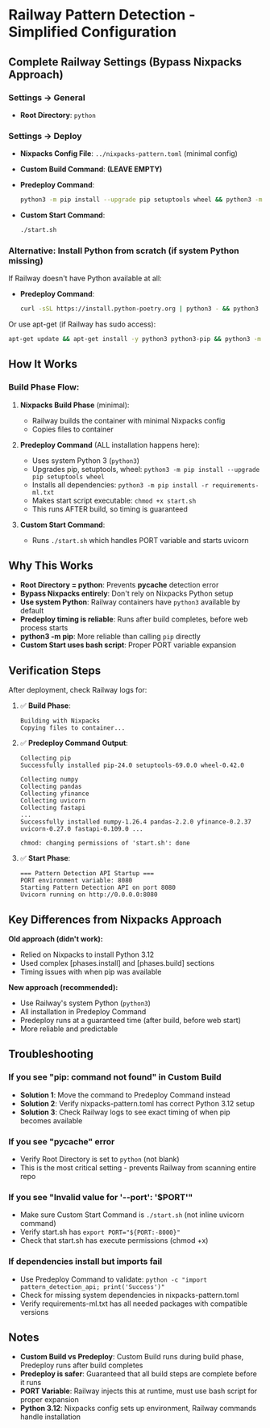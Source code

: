 # Railway Pattern Detection - Simplified Configuration

## Complete Railway Settings (Bypass Nixpacks Approach)

### Settings → General
- **Root Directory**: `python`

### Settings → Deploy
- **Nixpacks Config File**: `../nixpacks-pattern.toml` (minimal config)

- **Custom Build Command**: **(LEAVE EMPTY)**

- **Predeploy Command**: 
  ```bash
  python3 -m pip install --upgrade pip setuptools wheel && python3 -m pip install -r requirements-ml.txt && chmod +x start.sh
  ```

- **Custom Start Command**: 
  ```bash
  ./start.sh
  ```

### Alternative: Install Python from scratch (if system Python missing)
If Railway doesn't have Python available at all:

- **Predeploy Command**:
  ```bash
  curl -sSL https://install.python-poetry.org | python3 - && python3 -m pip install --upgrade pip setuptools wheel && python3 -m pip install -r requirements-ml.txt && chmod +x start.sh
  ```

Or use apt-get (if Railway has sudo access):
  ```bash
  apt-get update && apt-get install -y python3 python3-pip && python3 -m pip install --upgrade pip setuptools wheel && python3 -m pip install -r requirements-ml.txt && chmod +x start.sh
  ```

## How It Works

### Build Phase Flow:
1. **Nixpacks Build Phase** (minimal):
   - Railway builds the container with minimal Nixpacks config
   - Copies files to container

2. **Predeploy Command** (ALL installation happens here):
   - Uses system Python 3 (`python3`)
   - Upgrades pip, setuptools, wheel: `python3 -m pip install --upgrade pip setuptools wheel`
   - Installs all dependencies: `python3 -m pip install -r requirements-ml.txt`
   - Makes start script executable: `chmod +x start.sh`
   - This runs AFTER build, so timing is guaranteed

3. **Custom Start Command**:
   - Runs `./start.sh` which handles PORT variable and starts uvicorn

## Why This Works

- **Root Directory = python**: Prevents __pycache__ detection error
- **Bypass Nixpacks entirely**: Don't rely on Nixpacks Python setup
- **Use system Python**: Railway containers have `python3` available by default
- **Predeploy timing is reliable**: Runs after build completes, before web process starts
- **python3 -m pip**: More reliable than calling `pip` directly
- **Custom Start uses bash script**: Proper PORT variable expansion

## Verification Steps

After deployment, check Railway logs for:

1. ✅ **Build Phase**:
   ```
   Building with Nixpacks
   Copying files to container...
   ```

2. ✅ **Predeploy Command Output**:
   ```
   Collecting pip
   Successfully installed pip-24.0 setuptools-69.0.0 wheel-0.42.0
   
   Collecting numpy
   Collecting pandas
   Collecting yfinance
   Collecting uvicorn
   Collecting fastapi
   ...
   Successfully installed numpy-1.26.4 pandas-2.2.0 yfinance-0.2.37 uvicorn-0.27.0 fastapi-0.109.0 ...
   
   chmod: changing permissions of 'start.sh': done
   ```

3. ✅ **Start Phase**:
   ```
   === Pattern Detection API Startup ===
   PORT environment variable: 8080
   Starting Pattern Detection API on port 8080
   Uvicorn running on http://0.0.0.0:8080
   ```

## Key Differences from Nixpacks Approach

**Old approach (didn't work):**
- Relied on Nixpacks to install Python 3.12
- Used complex [phases.install] and [phases.build] sections
- Timing issues with when pip was available

**New approach (recommended):**
- Use Railway's system Python (`python3`)
- All installation in Predeploy Command
- Predeploy runs at a guaranteed time (after build, before web start)
- More reliable and predictable

## Troubleshooting

### If you see "pip: command not found" in Custom Build
- **Solution 1**: Move the command to Predeploy Command instead
- **Solution 2**: Verify nixpacks-pattern.toml has correct Python 3.12 setup
- **Solution 3**: Check Railway logs to see exact timing of when pip becomes available

### If you see "__pycache__" error
- Verify Root Directory is set to `python` (not blank)
- This is the most critical setting - prevents Railway from scanning entire repo

### If you see "Invalid value for '--port': '$PORT'"
- Make sure Custom Start Command is `./start.sh` (not inline uvicorn command)
- Verify start.sh has `export PORT="${PORT:-8000}"`
- Check that start.sh has execute permissions (chmod +x)

### If dependencies install but imports fail
- Use Predeploy Command to validate: `python -c "import pattern_detection_api; print('Success')"`
- Check for missing system dependencies in nixpacks-pattern.toml
- Verify requirements-ml.txt has all needed packages with compatible versions

## Notes

- **Custom Build vs Predeploy**: Custom Build runs during build phase, Predeploy runs after build completes
- **Predeploy is safer**: Guaranteed that all build steps are complete before it runs
- **PORT Variable**: Railway injects this at runtime, must use bash script for proper expansion
- **Python 3.12**: Nixpacks config sets up environment, Railway commands handle installation
